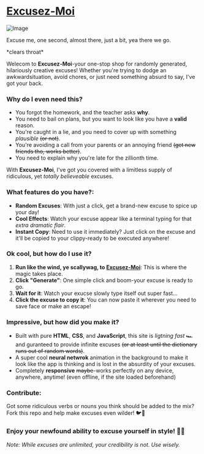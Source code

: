 # [Excusez-Moi](https://sayhan1610.github.io/excusez_moi/)

![Image](https://cloud-dtggjks5a-hack-club-bot.vercel.app/0image.png)

Excuse me, one second, almost there, just a bit, yea there we go.

\*clears throat\*

Welecom to **Excusez-Moi**-your one-stop shop for randomly generated, hilariously creative excuses! Whether you're trying to dodge an awkwardsituation, avoid chores, or just need something absurd to say, I've got your back.

### Why do I even need this?

- You forgot the homework, and the teacher asks **why**.
- You need to bail on plans, but you want to look like you have a **valid** reason.
- You're caught in a lie, and you need to cover up with something _plausible_ ~~(or not)~~.
- You're avoiding a call from your parents or an annoying friend ~~(get new friends tho, works better)~~.
- You need to explain why you're late for the zillionth time.

With **Excusez-Moi**, I've got you covered with a limitless supply of ridiculous, yet _totally believeable_ excuses.

### What features do you have?:

- **Random Excuses**: With just a click, get a brand-new excuse to spice up your day!
- **Cool Effects**: Watch your excuse appear like a terminal typing for that _extra dramatic flair_.
- **Instant Copy**: Need to use it immediately? Just click on the excuse and it'll be copied to your clippy-ready to be executed anywhere!

### Ok cool, but how do I use it?

1. **Run like the wind, ye scallywag, to [Excusez-Moi](https://sayhan1610.github.io/excusez_moi/)**: This is where the magic takes place.
2. **Click "Generate"**: One simple click and boom-your excuse is ready to go.
3. **Wait for it**: Watch your exucse slowly type itself out super fast...
4. **Click the excuse to copy it**: You can now paste it wherever you need to save face or make an escape!

### Impressive, but how did you make it?

- Built with pure **HTML**, **CSS**, and **JavaScript**, this site is _ligtning fast_ 🏎️ and guranteed to provide infinite excuses ~~(or at least until the dictionary runs out of random words)~~.
- A super cool **neural netwrok** animation in the background to make it look like the app is thinking and is lost in the absurdity of your excuses.
- Completely **responsive** ~~maybe~~-works perfectly on any device, anywhere, anytime! (even offline, if the site loaded beforehand)

### Contribute:

Got some ridiculous verbs or nouns you think should be added to the mix? Fork this repo and help make excuses even wilder! 🐦🎉

### Enjoy your newfound ability to excuse yourself in style! 💁‍♂️

_Note: While excuses are unlimited, your credibility is not. Use wisely._
